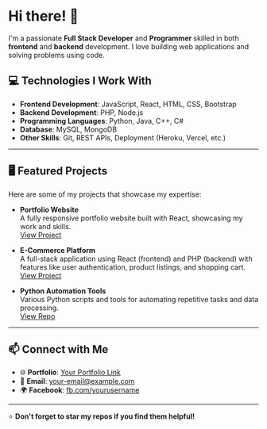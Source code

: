 # Hi there! 👋 

I'm a passionate **Full Stack Developer** and **Programmer** skilled in both **frontend** and **backend** development. I love building web applications and solving problems using code.

## 💻 Technologies I Work With
- **Frontend Development**: JavaScript, React, HTML, CSS, Bootstrap
- **Backend Development**: PHP, Node.js
- **Programming Languages**: Python, Java, C++, C#
- **Database**: MySQL, MongoDB
- **Other Skills**: Git, REST APIs, Deployment (Heroku, Vercel, etc.)

---

## 🖥️ Featured Projects

Here are some of my projects that showcase my expertise:

- **Portfolio Website**  
  A fully responsive portfolio website built with React, showcasing my work and skills.  
  [View Project](#)

- **E-Commerce Platform**  
  A full-stack application using React (frontend) and PHP (backend) with features like user authentication, product listings, and shopping cart.  
  [View Project](#)

- **Python Automation Tools**  
  Various Python scripts and tools for automating repetitive tasks and data processing.  
  [View Repo](#)

---

## 📫 Connect with Me
- 🌐 **Portfolio**: [Your Portfolio Link](https://raltom1.github.io/portfolio/)
- 📧 **Email**: [your-email@example.com](mailto:your-email@ccom1892@gmail.com)
- 🌍 **Facebook**: [fb.com/yourusername](https://fb.com/if.else.printme)


---



⭐️ **Don't forget to star my repos if you find them helpful!**
